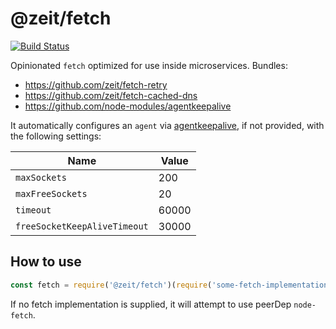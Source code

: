 # @zeit/fetch

[![Build Status](https://circleci.com/gh/zeit/fetch.png?style=shield&circle-token=20150f42468743f4b8cfb803681cd9a1847ce3f8)](https://circleci.com/gh/zeit/fetch)

Opinionated `fetch` optimized for use inside microservices. Bundles:

- https://github.com/zeit/fetch-retry
- https://github.com/zeit/fetch-cached-dns
- https://github.com/node-modules/agentkeepalive

It automatically configures an `agent` via [agentkeepalive](https://github.com/node-modules/agentkeepalive),
if not provided, with the following settings:

| Name                         | Value |
|------------------------------|-------|
| `maxSockets`                 | 200   |
| `maxFreeSockets`             | 20    |
| `timeout`                    | 60000 |
| `freeSocketKeepAliveTimeout` | 30000 |

## How to use

```js
const fetch = require('@zeit/fetch')(require('some-fetch-implementation'))
```

If no fetch implementation is supplied, it will attempt to use peerDep `node-fetch`.
